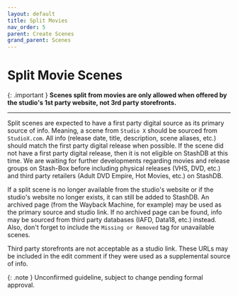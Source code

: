 ```yaml
---
layout: default
title: Split Movies
nav_order: 5
parent: Create Scenes
grand_parent: Scenes
---
```


# Split Movie Scenes

{: .important }
**Scenes split from movies are only allowed when offered by the studio's 1st party website, not 3rd party storefronts.**

---

Split scenes are expected to have a first party digital source as its primary source of info. Meaning, a scene from `Studio X` should be sourced from `StudioX.com`. All info (release date, title, description, scene aliases, etc.) should match the first party digital release when possible. If the scene did not have a first party digital release, then it is not eligible on StashDB at this time. We are waiting for further developments regarding movies and release groups on Stash-Box before including physical releases (VHS, DVD, etc.) and third party retailers (Adult DVD Empire, Hot Movies, etc.) on StashDB.

If a split scene is no longer available from the studio's website or if the studio's website no longer exists, it can still be added to StashDB. An archived page (from the Wayback Machine, for example) may be used as the primary source and studio link. If no archived page can be found, info may be sourced from third party databases (IAFD, Data18, etc.) instead. Also, don't forget to include the `Missing or Removed` tag for unavailable scenes.

Third party storefronts are not acceptable as a studio link. These URLs may be included in the edit comment if they were used as a supplemental source of info.

{: .note }
Unconfirmed guideline, subject to change pending formal approval.
